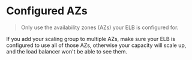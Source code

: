 # Configured AZs

> Only use the availability zones (AZs) your ELB is configured for.

If you add your scaling group to multiple AZs, make sure your ELB is configured to use all of those AZs, otherwise your capacity will scale up, and the load balancer won't be able to see them.
